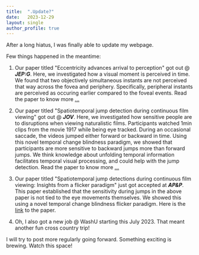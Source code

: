 ```yaml
---
title:  ".Update?"
date:   2023-12-29
layout: single
author_profile: true
---
```


After a long hiatus, I was finally able to update my webpage.

Few things happened in the meantime:

1. Our paper titled "Eccentricity advances arrival to perception" got out @ ***JEP:G***. Here, we investigated how a visual moment is perceived in time. We found that two objectively simultaneous instants are not perceived that way across the fovea and periphery. Specifically, peripheral instants are perceived as occuring earlier compared to the foveal events. Read the paper to know more [...](https://adibuoy23.github.io/others/Eccentricity_paper.pdf)

2. Our paper titled "Spatiotemporal jump detection during continuous film viewing" got out @ ***JOV***. Here, we investigated how sensitive people are to disruptions when viewing naturalistic films. Participants watched 1min clips from the movie 1917 while being eye tracked. During an occasional saccade, the videos jumped either forward or backward in time. Using this novel temporal change blindness paradigm, we showed that participants are more sensitive to backward jumps more than forward jumps. We think knowledge about unfolding temporal information facilitates temporal visual processing, and could help with the jump detection. Read the paper to know more [...](https://adibuoy23.github.io/others/Spatiotemporal_saccade_paper.pdf)

3. Our paper titled "Spatiotemporal jump detections during continuous film viewing: Insights from a flicker paradigm" just got accepted at ***AP&P***. This paper established that the sensitivity during jumps in the above paper is not tied to the eye movements themselves. We showed this using a novel temporal change blindness flicker paradigm. Here is the [link](https://rdcu.be/du6GP) to the paper.

4. Oh, I also got a new job @ WashU starting this July 2023. That meant another fun cross country trip!

 I will try to post more regularly going forward. Something exciting is brewing. Watch this space! 
